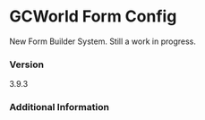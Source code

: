 # GCWorld Form Config

New Form Builder System.  Still a work in progress.




### Version
3.9.3

### Additional Information
